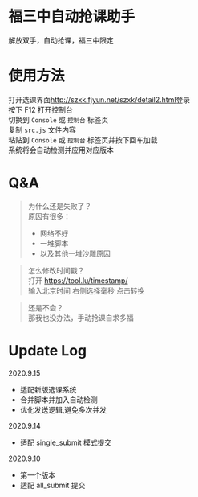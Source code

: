 # 福三中自动抢课助手
解放双手，自动抢课，福三中限定

# 使用方法

打开选课界面<http://szxk.fjyun.net/szxk/detail2.html>登录  
按下 F12 打开控制台  
切换到 `Console` 或 `控制台` 标签页  
复制 `src.js` 文件内容  
粘贴到 `Console` 或 `控制台` 标签页并按下回车加载  
系统将会自动检测并应用对应版本  

# Q&A
>为什么还是失败了？    
>原因有很多：
>- 网络不好
>- 一堆脚本
>- 以及其他一堆沙雕原因
  
>怎么修改时间戳？  
>打开 <https://tool.lu/timestamp/>  
>输入北京时间 右侧选择毫秒 点击转换  

>还是不会？  
>那我也没办法，手动抢课自求多福  

# Update Log
2020.9.15
- 适配新版选课系统  
- 合并脚本并加入自动检测
- 优化发送逻辑,避免多次并发

2020.9.14
- 适配 single_submit 模式提交  

2020.9.10
- 第一个版本
- 适配 all_submit 提交 